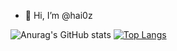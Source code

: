 - 👋 Hi, I’m @hai0z

![Anurag's GitHub stats](https://github-readme-stats.vercel.app/api?username=hai0z&show_icons=true&theme=radical)
[![Top Langs](https://github-readme-stats.vercel.app/api/top-langs/?username=hai0z&layout=compact)](https://github.com/hai0z)
